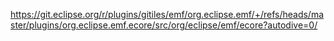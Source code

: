 https://git.eclipse.org/r/plugins/gitiles/emf/org.eclipse.emf/+/refs/heads/master/plugins/org.eclipse.emf.ecore/src/org/eclipse/emf/ecore?autodive=0/